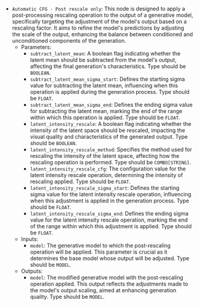 - `Automatic CFG - Post rescale only`: This node is designed to apply a post-processing rescaling operation to the output of a generative model, specifically targeting the adjustment of the model's output based on a rescaling factor. It aims to refine the model's predictions by adjusting the scale of the output, enhancing the balance between conditioned and unconditioned components of the generation.
    - Parameters:
        - `subtract_latent_mean`: A boolean flag indicating whether the latent mean should be subtracted from the model's output, affecting the final generation's characteristics. Type should be `BOOLEAN`.
        - `subtract_latent_mean_sigma_start`: Defines the starting sigma value for subtracting the latent mean, influencing when this operation is applied during the generation process. Type should be `FLOAT`.
        - `subtract_latent_mean_sigma_end`: Defines the ending sigma value for subtracting the latent mean, marking the end of the range within which this operation is applied. Type should be `FLOAT`.
        - `latent_intensity_rescale`: A boolean flag indicating whether the intensity of the latent space should be rescaled, impacting the visual quality and characteristics of the generated output. Type should be `BOOLEAN`.
        - `latent_intensity_rescale_method`: Specifies the method used for rescaling the intensity of the latent space, affecting how the rescaling operation is performed. Type should be `COMBO[STRING]`.
        - `latent_intensity_rescale_cfg`: The configuration value for the latent intensity rescale operation, determining the intensity of rescaling applied. Type should be `FLOAT`.
        - `latent_intensity_rescale_sigma_start`: Defines the starting sigma value for the latent intensity rescale operation, influencing when this adjustment is applied in the generation process. Type should be `FLOAT`.
        - `latent_intensity_rescale_sigma_end`: Defines the ending sigma value for the latent intensity rescale operation, marking the end of the range within which this adjustment is applied. Type should be `FLOAT`.
    - Inputs:
        - `model`: The generative model to which the post-rescaling operation will be applied. This parameter is crucial as it determines the base model whose output will be adjusted. Type should be `MODEL`.
    - Outputs:
        - `model`: The modified generative model with the post-rescaling operation applied. This output reflects the adjustments made to the model's output scaling, aimed at enhancing generation quality. Type should be `MODEL`.
